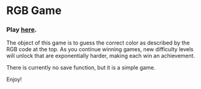 <h1>RGB Game</h1>

<h3>Play <a href="https://randomraccoon.github.io/RGB-Game/">here</a>.</h3>

<p>The object of this game is to guess the correct color as described by the
RGB code at the top. As you continue winning games, new difficulty levels
will unlock that are exponentially harder, making each win an achievement.</p>

<p>There is currently no save function, but it is a simple game.</p>

<p>Enjoy!</p>